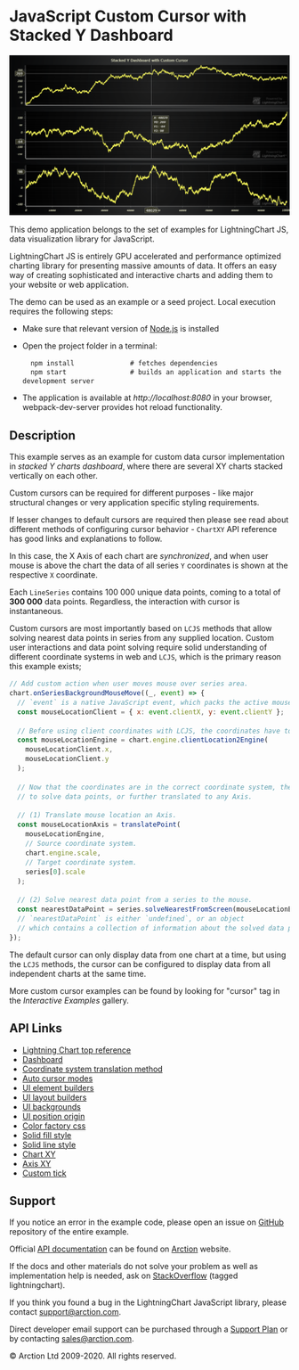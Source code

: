 # JavaScript Custom Cursor with Stacked Y Dashboard

![JavaScript Custom Cursor with Stacked Y Dashboard](customCursorStackedY.png)

This demo application belongs to the set of examples for LightningChart JS, data visualization library for JavaScript.

LightningChart JS is entirely GPU accelerated and performance optimized charting library for presenting massive amounts of data. It offers an easy way of creating sophisticated and interactive charts and adding them to your website or web application.

The demo can be used as an example or a seed project. Local execution requires the following steps:

- Make sure that relevant version of [Node.js](https://nodejs.org/en/download/) is installed
- Open the project folder in a terminal:

        npm install              # fetches dependencies
        npm start                # builds an application and starts the development server

- The application is available at *http://localhost:8080* in your browser, webpack-dev-server provides hot reload functionality.


## Description

This example serves as an example for custom data cursor implementation in _stacked Y charts dashboard_, where there are several XY charts stacked vertically on each other.

Custom cursors can be required for different purposes - like major structural changes or very application specific styling requirements.

If lesser changes to default cursors are required then please see read about different methods of configuring cursor behavior - `ChartXY` API reference has good links and explanations to follow.

In this case, the X Axis of each chart are _synchronized_, and when user mouse is above the chart the data of all series `Y` coordinates is shown at the respective `X` coordinate.

Each `LineSeries` contains 100 000 unique data points, coming to a total of **300 000** data points. Regardless, the interaction with cursor is instantaneous.

Custom cursors are most importantly based on `LCJS` methods that allow solving nearest data points in series from any supplied location.
Custom user interactions and data point solving require solid understanding of different coordinate systems in web and `LCJS`, which is the primary reason this example exists;

```javascript
// Add custom action when user moves mouse over series area.
chart.onSeriesBackgroundMouseMove((_, event) => {
  // `event` is a native JavaScript event, which packs the active mouse location in `clientX` and `clientY` properties.
  const mouseLocationClient = { x: event.clientX, y: event.clientY };

  // Before using client coordinates with LCJS, the coordinates have to be translated relative to the LCJS engine.
  const mouseLocationEngine = chart.engine.clientLocation2Engine(
    mouseLocationClient.x,
    mouseLocationClient.y
  );

  // Now that the coordinates are in the correct coordinate system, they can be used
  // to solve data points, or further translated to any Axis.

  // (1) Translate mouse location an Axis.
  const mouseLocationAxis = translatePoint(
    mouseLocationEngine,
    // Source coordinate system.
    chart.engine.scale,
    // Target coordinate system.
    series[0].scale
  );

  // (2) Solve nearest data point from a series to the mouse.
  const nearestDataPoint = series.solveNearestFromScreen(mouseLocationEngine);
  // `nearestDataPoint` is either `undefined`, or an object 
  // which contains a collection of information about the solved data point.
});
```

The default cursor can only display data from one chart at a time, but using the `LCJS` methods, the cursor can be configured to display data from all independent charts at the same time.

More custom cursor examples can be found by looking for "cursor" tag in the _Interactive Examples_ gallery.


## API Links

* [Lightning Chart top reference]
* [Dashboard]
* [Coordinate system translation method]
* [Auto cursor modes]
* [UI element builders]
* [UI layout builders]
* [UI backgrounds]
* [UI position origin]
* [Color factory css]
* [Solid fill style]
* [Solid line style]
* [Chart XY]
* [Axis XY]
* [Custom tick]


## Support

If you notice an error in the example code, please open an issue on [GitHub][0] repository of the entire example.

Official [API documentation][1] can be found on [Arction][2] website.

If the docs and other materials do not solve your problem as well as implementation help is needed, ask on [StackOverflow][3] (tagged lightningchart).

If you think you found a bug in the LightningChart JavaScript library, please contact support@arction.com.

Direct developer email support can be purchased through a [Support Plan][4] or by contacting sales@arction.com.

[0]: https://github.com/Arction/
[1]: https://www.arction.com/lightningchart-js-api-documentation/
[2]: https://www.arction.com
[3]: https://stackoverflow.com/questions/tagged/lightningchart
[4]: https://www.arction.com/support-services/

© Arction Ltd 2009-2020. All rights reserved.


[Lightning Chart top reference]: https://www.arction.com/lightningchart-js-api-documentation/v3.1.0/interfaces/lightningchart.html
[Dashboard]: https://www.arction.com/lightningchart-js-api-documentation/v3.1.0/classes/dashboard.html
[Coordinate system translation method]: https://www.arction.com/lightningchart-js-api-documentation/v3.1.0/globals.html#translatepoint
[Auto cursor modes]: https://www.arction.com/lightningchart-js-api-documentation/v3.1.0/enums/autocursormodes.html
[UI element builders]: https://www.arction.com/lightningchart-js-api-documentation/v3.1.0/globals.html#uielementbuilders
[UI layout builders]: https://www.arction.com/lightningchart-js-api-documentation/v3.1.0/globals.html#uilayoutbuilders
[UI backgrounds]: https://www.arction.com/lightningchart-js-api-documentation/v3.1.0/globals.html#uibackgrounds
[UI position origin]: https://www.arction.com/lightningchart-js-api-documentation/v3.1.0/globals.html#uiorigins
[Color factory css]: https://www.arction.com/lightningchart-js-api-documentation/v3.1.0/globals.html#colorcss
[Solid fill style]: https://www.arction.com/lightningchart-js-api-documentation/v3.1.0/classes/solidfill.html
[Solid line style]: https://www.arction.com/lightningchart-js-api-documentation/v3.1.0/classes/solidline.html
[Chart XY]: https://www.arction.com/lightningchart-js-api-documentation/v3.1.0/classes/chartxy.html
[Axis XY]: https://www.arction.com/lightningchart-js-api-documentation/v3.1.0/classes/axis.html
[Custom tick]: https://www.arction.com/lightningchart-js-api-documentation/v3.1.0/classes/customtick.html

